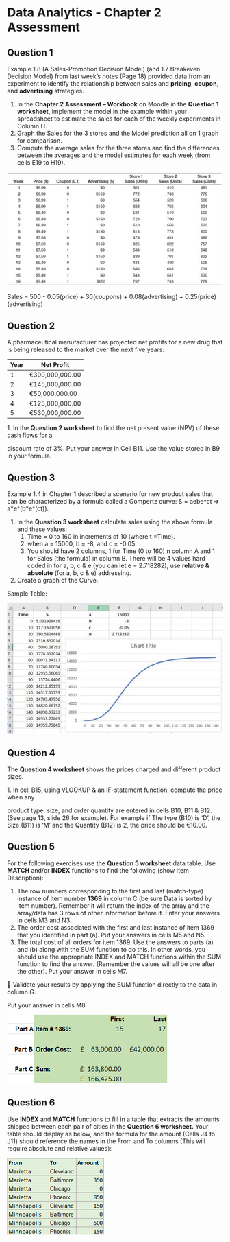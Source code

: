 ﻿
# Data Analytics - Chapter 2 Assessment

## Question 1

Example 1.8 (A Sales-Promotion Decision Model) (and 1.7 Breakeven Decision Model)  from last week’s notes (Page 18) provided data from an experiment to identify the relationship between sales and **pricing**, **coupon**, and **advertising** strategies.  

1. In the **Chapter 2 Assessment – Workbook** on Moodle in the **Question 1 worksheet**, implement the model in the example within your spreadsheet to estimate the sales for each of the weekly experiments in Column H.  
1. Graph the Sales for the 3 stores and the Model prediction all on 1 graph for comparison.  
1. Compute the average sales for the three stores and find the differences between the averages and the model estimates for each week (from cells E19 to H19).

![](Aspose.Words.f5f6a6e2-4396-4bfc-9c20-7daca7690133.001.jpeg)

Sales = 500 - 0.05(price) + 30(coupons) + 0.08(advertising) + 0.25(price)(advertising)

## Question 2

A pharmaceutical manufacturer has projected net profits for a new drug that is being released to the market over the next five years: 

| Year | Net Profit      |
|------|-----------------|
| 1    | €300,000,000.00 |
| 2    | €145,000,000.00 |
| 3    | €50,000,000.00  |
| 4    | €125,000,000.00 |
| 5    | €530,000,000.00 |

1\.  In the **Question 2 worksheet** to find the net present value (NPV) of these cash flows for a 

discount rate of 3%. Put your answer in Cell B11. Use the value stored in B9 in your formula. 

## Question 3

Example 1.4 in Chapter 1 described a scenario for new product sales that can be characterized by a formula called a Gompertz curve: S = aebe^ct => a\*e^(b\*e^(ct)). 

1. In the **Question 3 worksheet** calculate sales using the above formula and these values: 
   1. Time = 0 to 160 in increments of 10 (where t =Time). 
   1. when a = 15000, b = -8, and c = -0.05. 
   1. You should have 2 columns, 1 for Time (0 to 160) n column A and 1 for Sales (the formula) in column B. There will be 4 values hard coded in for a, b, c & e (you can let e = 2.718282), use **relative & absolute** (for a, b, c & e) addressing. 
1. Create a graph of the Curve. 

Sample Table: 

![](Aspose.Words.f5f6a6e2-4396-4bfc-9c20-7daca7690133.002.jpeg)

## Question 4

The **Question 4 worksheet** shows the prices charged and different product sizes.  

1\.  In cell B15, using VLOOKUP & an IF-statement function, compute the price when any 

product type, size, and order quantity are entered in cells B10, B11 & B12. (See page 13, slide 26 for example). For example if The type (B10) is ‘D’, the Size (B11) is ‘M’ and the Quantity (B12) is 2, the price should be €10.00. 


## Question 5 

For the following exercises use the **Question 5 worksheet** data table. Use **MATCH** and/or **INDEX** functions to find the following (show Item Description): 

1) The row numbers corresponding to the first and last (match-type) instance of item number **1369** in column C (be sure Data is sorted by Item number). Remember it will return the index of the array and the array/data has 3 rows of other information before it. Enter your answers in cells M3 and N3. 
1) The order cost associated with the first and last instance of item 1369 that you identified in part (a). Put your answers in cells M5 and N5. 
1) The total cost of all orders for item 1369. Use the answers to parts (a) and (b) along with the SUM function to do this. In other words, you should use the appropriate INDEX and MATCH functions within the SUM function to find the answer. (Remember the values will all be one after the other). Put your answer in cells M7. 

￿  Validate your results by applying the SUM function directly to the data in column G. 

Put your answer in cells M8 

![](Aspose.Words.f5f6a6e2-4396-4bfc-9c20-7daca7690133.003.png)

## Question 6 

Use **INDEX** and **MATCH** functions to fill in a table that extracts the amounts shipped between each pair of cities in the **Question 6 worksheet.** Your table should display as below, and the formula for the amount (Cells J4 to J11) should reference the names in the From and To columns (This will require absolute and relative values): 

![](Aspose.Words.f5f6a6e2-4396-4bfc-9c20-7daca7690133.004.png)

